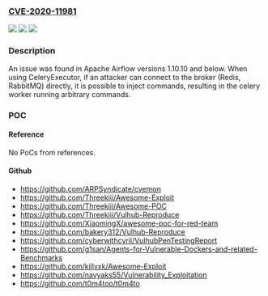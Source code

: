 ### [CVE-2020-11981](https://cve.mitre.org/cgi-bin/cvename.cgi?name=CVE-2020-11981)
![](https://img.shields.io/static/v1?label=Product&message=Apache%20Airflow&color=blue)
![](https://img.shields.io/static/v1?label=Version&message=n%2Fa&color=blue)
![](https://img.shields.io/static/v1?label=Vulnerability&message=Remote%20Code%20Execution&color=brighgreen)

### Description

An issue was found in Apache Airflow versions 1.10.10 and below. When using CeleryExecutor, if an attacker can connect to the broker (Redis, RabbitMQ) directly, it is possible to inject commands, resulting in the celery worker running arbitrary commands.

### POC

#### Reference
No PoCs from references.

#### Github
- https://github.com/ARPSyndicate/cvemon
- https://github.com/Threekiii/Awesome-Exploit
- https://github.com/Threekiii/Awesome-POC
- https://github.com/Threekiii/Vulhub-Reproduce
- https://github.com/XiaomingX/awesome-poc-for-red-team
- https://github.com/bakery312/Vulhub-Reproduce
- https://github.com/cyberwithcyril/VulhubPenTestingReport
- https://github.com/g1san/Agents-for-Vulnerable-Dockers-and-related-Benchmarks
- https://github.com/killvxk/Awesome-Exploit
- https://github.com/navyaks55/Vulnerability_Exploitation
- https://github.com/t0m4too/t0m4to

